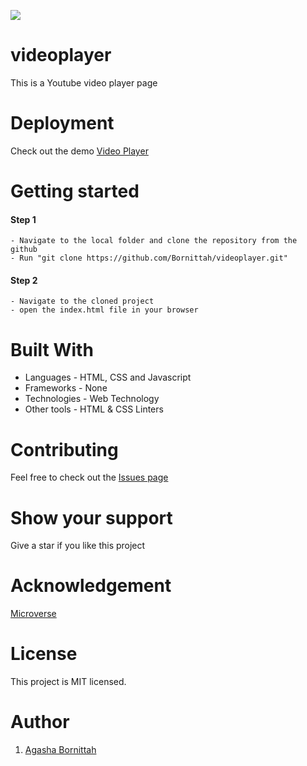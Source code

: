 ![](https://img.shields.io/badge/Microverse-blueviolet)

# videoplayer
This is a Youtube video player page

# Deployment
Check out the demo [Video Player](https://bornittah.github.io/videoplayer/)

# Getting started
#### Step 1
    - Navigate to the local folder and clone the repository from the github 
    - Run "git clone https://github.com/Bornittah/videoplayer.git"
#### Step 2
    - Navigate to the cloned project
    - open the index.html file in your browser

# Built With
- Languages - HTML, CSS and Javascript
- Frameworks - None
- Technologies - Web Technology
- Other tools - HTML & CSS Linters

# Contributing
Feel free to check out the [Issues page](https://github.com/Bornittah/videoplayer/issues)

# Show your support
Give a star if you like this project

# Acknowledgement
 [Microverse](https://www.microverse.org/?grsf=i6yi2m)
 
# License
This project is MIT licensed.

# Author
1. [Agasha Bornittah](https://github.com/Bornittah)
